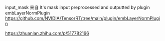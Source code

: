 input_mask 来自  It's mask input preprocessed and outputted by plugin embLayerNormPlugin  
   https://github.com/NVIDIA/TensorRT/tree/main/plugin/embLayerNormPlugin

https://zhuanlan.zhihu.com/p/517782166
